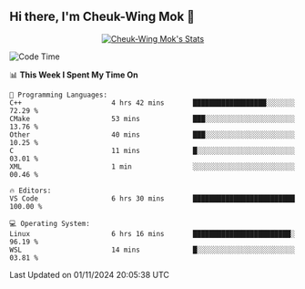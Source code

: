 ## Hi there, I'm Cheuk-Wing Mok 👋

<!--
**mozro0327/mozro0327** is a ✨ _special_ ✨ repository because its `README.md` (this file) appears on your GitHub profile.

Here are some ideas to get you started:

- 🔭 I’m currently working on ...
- 🌱 I’m currently learning ...
- 👯 I’m looking to collaborate on ...
- 🤔 I’m looking for help with ...
- 💬 Ask me about ...
- 📫 How to reach me: ...
- 😄 Pronouns: ...
- ⚡ Fun fact: ...
-->

<p align="center">
  <a href="https://github.com/mozro0327" class="rich-diff-level-one">
    <img src="https://github-readme-stats.vercel.app/api?username=mozro0327&title_color=333&text_color=777" alt="Cheuk-Wing Mok's Stats" >
    <!-- &hide=issues
    <img src="https://github-readme-stats.vercel.app/api?username=mozro0327&hide=issues&title_color=333&text_color=777" alt="Cheuk-Wing Mok's Stats" >
    -->
  </a>
</p>

<!--START_SECTION:waka-->
![Code Time](http://img.shields.io/badge/Code%20Time-3%2C004%20hrs%2050%20mins-blue)

📊 **This Week I Spent My Time On** 

```text
💬 Programming Languages: 
C++                      4 hrs 42 mins       ██████████████████░░░░░░░   72.29 % 
CMake                    53 mins             ███░░░░░░░░░░░░░░░░░░░░░░   13.76 % 
Other                    40 mins             ███░░░░░░░░░░░░░░░░░░░░░░   10.25 % 
C                        11 mins             █░░░░░░░░░░░░░░░░░░░░░░░░   03.01 % 
XML                      1 min               ░░░░░░░░░░░░░░░░░░░░░░░░░   00.46 % 

🔥 Editors: 
VS Code                  6 hrs 30 mins       █████████████████████████   100.00 % 

💻 Operating System: 
Linux                    6 hrs 16 mins       ████████████████████████░   96.19 % 
WSL                      14 mins             █░░░░░░░░░░░░░░░░░░░░░░░░   03.81 % 
```


 Last Updated on 01/11/2024 20:05:38 UTC
<!--END_SECTION:waka-->

